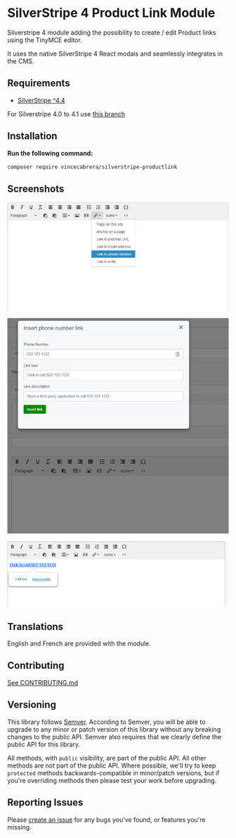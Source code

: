 # SilverStripe 4 Product Link Module 

Silverstripe 4 module adding the possibility to create / edit Product links using the TinyMCE editor.

It uses the native SilverStripe 4 React modals and seamlessly integrates in the CMS.

## Requirements

* [SilverStripe ^4.4](https://www.silverstripe.org/download)

For Silverstripe 4.0 to 4.1 use [this branch](https://github.com/VinceCabrera/silverstripe-productlink/tree/1.x)
## Installation

**Run the following command:**

```sh
composer require vincecabrera/silverstripe-productlink
```

## Screenshots

![Add link using dropdown](docs/images/add_link_screen_1.png "Add link using dropdown")

![Configure link](docs/images/add_link_screen_2.png "Configure link")

![Link added to editor](docs/images/add_link_screen_3.png "Link added to editor")

## Translations

English and French are provided with the module.

## Contributing

[See CONTRIBUTING.md](CONTRIBUTING.md)

## Versioning

This library follows [Semver](http://semver.org). According to Semver, you will be able to upgrade to any minor or patch version of this library without any breaking changes to the public API. Semver also requires that we clearly define the public API for this library.

All methods, with `public` visibility, are part of the public API. All other methods are not part of the public API. Where possible, we'll try to keep `protected` methods backwards-compatible in minor/patch versions, but if you're overriding methods then please test your work before upgrading.

## Reporting Issues

Please [create an issue](https://github.com/VinceCabrera/silverstripe-productlink/issues) for any bugs you've found, or features you're missing.

  
